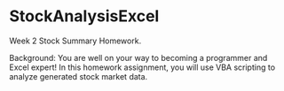 # StockAnalysisExcel
Week 2 Stock Summary Homework.

Background:
You are well on your way to becoming a programmer and Excel expert! In this homework assignment, you will use VBA scripting to analyze generated stock market data.
